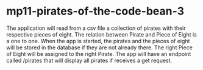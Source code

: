 # mp11-pirates-of-the-code-bean-3
The application will read from a csv file a collection of pirates with their respective pieces of eight. The relation between Pirate and Piece of Eight is a one to one. When the app is started, the pirates and the pieces of eight will be stored in the database if they are not already there. The right Piece of Eight will be assigned to the right Pirate. The app will have an endpoint called /pirates that will display all pirates if receives a get request.
